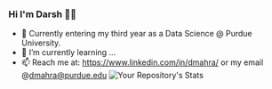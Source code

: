 ### Hi I'm Darsh 👋🏾
  - 🔭 Currently entering my third year as a Data Science @ Purdue University. 
  - 🌱 I’m currently learning ...
  - 📫 Reach me at: https://www.linkedin.com/in/dmahra/ or my email @dmahra@purdue.edu
![Your Repository's Stats](https://github-readme-stats.vercel.app/api?username=dMahra&show_icons=true)

<!--
**dMahra/dMahra** is a ✨ _special_ ✨ repository because its `README.md` (this file) appears on your GitHub profile.

Here are some ideas to get you started:

- 🔭 I’m currently working on ...
- 🌱 I’m currently learning ...
- 👯 I’m looking to collaborate on ...
- 🤔 I’m looking for help with ...
- 💬 Ask me about ...
- 📫 How to reach me: ...
- 😄 Pronouns: ...
- ⚡ Fun fact: ...
-->
